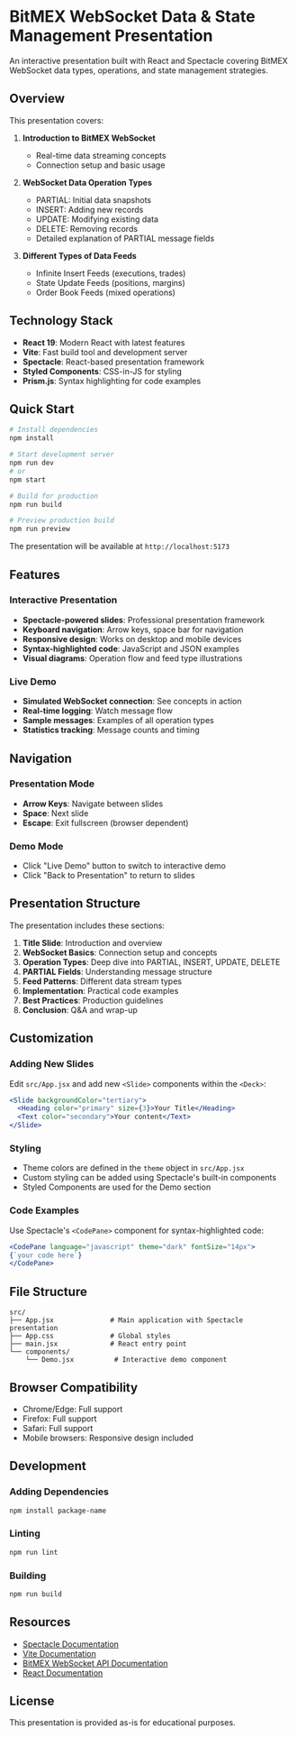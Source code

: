 # BitMEX WebSocket Data & State Management Presentation

An interactive presentation built with React and Spectacle covering BitMEX WebSocket data types, operations, and state management strategies.

## Overview

This presentation covers:

1. **Introduction to BitMEX WebSocket**
   - Real-time data streaming concepts
   - Connection setup and basic usage

2. **WebSocket Data Operation Types**
   - PARTIAL: Initial data snapshots
   - INSERT: Adding new records
   - UPDATE: Modifying existing data
   - DELETE: Removing records
   - Detailed explanation of PARTIAL message fields

3. **Different Types of Data Feeds**
   - Infinite Insert Feeds (executions, trades)
   - State Update Feeds (positions, margins)
   - Order Book Feeds (mixed operations)

## Technology Stack

- **React 19**: Modern React with latest features
- **Vite**: Fast build tool and development server
- **Spectacle**: React-based presentation framework
- **Styled Components**: CSS-in-JS for styling
- **Prism.js**: Syntax highlighting for code examples

## Quick Start

```bash
# Install dependencies
npm install

# Start development server
npm run dev
# or
npm start

# Build for production
npm run build

# Preview production build
npm run preview
```

The presentation will be available at `http://localhost:5173`

## Features

### Interactive Presentation
- **Spectacle-powered slides**: Professional presentation framework
- **Keyboard navigation**: Arrow keys, space bar for navigation
- **Responsive design**: Works on desktop and mobile devices
- **Syntax-highlighted code**: JavaScript and JSON examples
- **Visual diagrams**: Operation flow and feed type illustrations

### Live Demo
- **Simulated WebSocket connection**: See concepts in action
- **Real-time logging**: Watch message flow
- **Sample messages**: Examples of all operation types
- **Statistics tracking**: Message counts and timing

## Navigation

### Presentation Mode
- **Arrow Keys**: Navigate between slides
- **Space**: Next slide
- **Escape**: Exit fullscreen (browser dependent)

### Demo Mode
- Click "Live Demo" button to switch to interactive demo
- Click "Back to Presentation" to return to slides

## Presentation Structure

The presentation includes these sections:

1. **Title Slide**: Introduction and overview
2. **WebSocket Basics**: Connection setup and concepts
3. **Operation Types**: Deep dive into PARTIAL, INSERT, UPDATE, DELETE
4. **PARTIAL Fields**: Understanding message structure
5. **Feed Patterns**: Different data stream types
6. **Implementation**: Practical code examples
7. **Best Practices**: Production guidelines
8. **Conclusion**: Q&A and wrap-up

## Customization

### Adding New Slides
Edit `src/App.jsx` and add new `<Slide>` components within the `<Deck>`:

```jsx
<Slide backgroundColor="tertiary">
  <Heading color="primary" size={3}>Your Title</Heading>
  <Text color="secondary">Your content</Text>
</Slide>
```

### Styling
- Theme colors are defined in the `theme` object in `src/App.jsx`
- Custom styling can be added using Spectacle's built-in components
- Styled Components are used for the Demo section

### Code Examples
Use Spectacle's `<CodePane>` component for syntax-highlighted code:

```jsx
<CodePane language="javascript" theme="dark" fontSize="14px">
{`your code here`}
</CodePane>
```

## File Structure

```
src/
├── App.jsx              # Main application with Spectacle presentation
├── App.css              # Global styles
├── main.jsx             # React entry point
└── components/
    └── Demo.jsx          # Interactive demo component
```

## Browser Compatibility

- Chrome/Edge: Full support
- Firefox: Full support  
- Safari: Full support
- Mobile browsers: Responsive design included

## Development

### Adding Dependencies
```bash
npm install package-name
```

### Linting
```bash
npm run lint
```

### Building
```bash
npm run build
```

## Resources

- [Spectacle Documentation](https://formidable.com/open-source/spectacle/)
- [Vite Documentation](https://vitejs.dev/)
- [BitMEX WebSocket API Documentation](https://www.bitmex.com/app/wsAPI)
- [React Documentation](https://react.dev/)

## License

This presentation is provided as-is for educational purposes.
